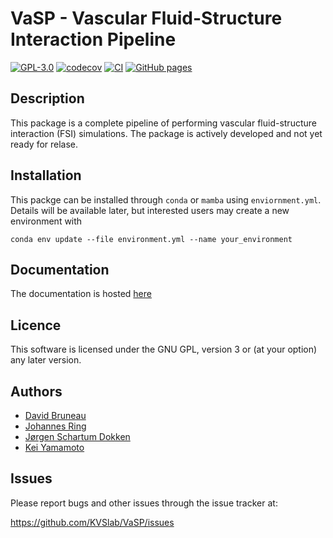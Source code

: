 # VaSP - Vascular Fluid-Structure Interaction Pipeline

[![GPL-3.0](https://img.shields.io/github/license/KVSlab/VaSP)](LICENSE)
[![codecov](https://codecov.io/gh/KVSlab/VaSP/graph/badge.svg?token=LNyRxL8Uyw)](https://codecov.io/gh/KVSlab/VaSP)
[![CI](https://github.com/KVSlab/VaSP/actions/workflows/check_and_test_package.yml/badge.svg)](https://github.com/KVSlab/VaSP/actions/workflows/check_and_test_package.yml)
[![GitHub pages](https://github.com/KVSlab/VaSP/actions/workflows/build_docs.yml/badge.svg)](https://github.com/KVSlab/VaSP/actions/workflows/build_docs.yml)

## Description
This package is a complete pipeline of performing vascular fluid-structure interaction (FSI) simulations.
The package is actively developed and not yet ready for relase.

## Installation
This packge can be installed through `conda` or `mamba` using `enviornment.yml`. Details will be available later, but interested users may create a new environment with

```
conda env update --file environment.yml --name your_environment
```

## Documentation
The documentation is hosted [here](https://kvslab.github.io/VaSP/)

## Licence
This software is licensed under the GNU GPL, version 3 or (at your option) any later version.

## Authors
* [David Bruneau](https://github.com/dbruneau-mie)
* [Johannes Ring](https://github.com/johannesring)
* [Jørgen Schartum Dokken](https://github.com/jorgensd)
* [Kei Yamamoto](https://github.com/keiyamamo)

## Issues
Please report bugs and other issues through the issue tracker at:

https://github.com/KVSlab/VaSP/issues